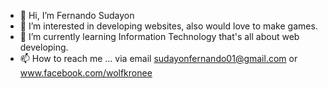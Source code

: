 - 👋 Hi, I’m Fernando Sudayon
- 👀 I’m interested in developing websites, also would love to make games.
- 🌱 I’m currently learning Information Technology that's all about web developing.
- 📫 How to reach me ... via email sudayonfernando01@gmail.com or www.facebook.com/wolfkronee

<!---
MrSudayon/MrSudayon is a ✨ special ✨ repository because its `README.md` (this file) appears on your GitHub profile.
You can click the Preview link to take a look at your changes.
--->
